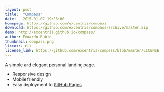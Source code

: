 ```yaml
---
layout: post
title:  "Compass"
date:   2015-01-07 19:33:00
homepage: https://github.com/excentris/compass
download: https://github.com/excentris/compass/archive/master.zip
demo: http://excentris.github.io/compass/
author: Eduardo Rubio
thumbnail: compass.png
license: MIT
license_link: https://github.com/excentris/compass/blob/master/LICENSE
---
```


A simple and elegant personal landing page.

* Responsive design
* Mobile friendly
* Easy deployment to [GitHub Pages](https://pages.github.com)
